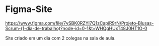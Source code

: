 # Figma-Site

https://www.figma.com/file/7ySBK0RZYl7Q1zCapiR9rN/Projeto-Blusas-Scrum-(1-dia-de-trabalho)?node-id=0-1&t=WHQgHUxT48J0HT1O-0

Site criado em um dia com 2 colegas na sala de aula.
